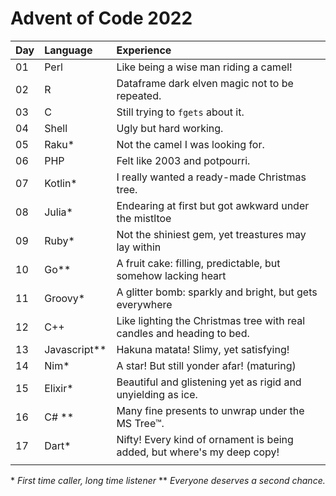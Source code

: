 # Advent of Code 2022

| Day  | Language     | Experience                                                              |
| :--- | :----------- | :---------------------------------------------------------------------- |
| 01   | Perl         | Like being a wise man riding a camel!                                   |
| 02   | R            | Dataframe dark elven magic not to be repeated.                          |
| 03   | C            | Still trying to `fgets` about it.                                       |
| 04   | Shell        | Ugly but hard working.                                                  |
| 05   | Raku*        | Not the camel I was looking for.                                        |
| 06   | PHP          | Felt like 2003 and potpourri.                                           |
| 07   | Kotlin*      | I really wanted a ready-made Christmas tree.                            |
| 08   | Julia*       | Endearing at first but got awkward under the mistltoe                   |
| 09   | Ruby*        | Not the shiniest gem, yet treastures may lay within                     |
| 10   | Go**         | A fruit cake: filling, predictable, but somehow lacking heart           |
| 11   | Groovy*      | A glitter bomb: sparkly and bright, but gets everywhere                 |
| 12   | C++          | Like lighting the Christmas tree with real candles and heading to bed.  |
| 13   | Javascript** | Hakuna matata! Slimy, yet satisfying!                                   |
| 14   | Nim*         | A star! But still yonder afar! (maturing)                               |
| 15   | Elixir*      | Beautiful and glistening yet as rigid and unyielding as ice.            |
| 16   | C# **        | Many fine presents to unwrap under the MS Tree™.                        |
| 17   | Dart*        | Nifty! Every kind of ornament is being added, but where's my deep copy! |
|      |              |                                                                         |


\* *First time caller, long time listener*
\*\* *Everyone deserves a second chance.*